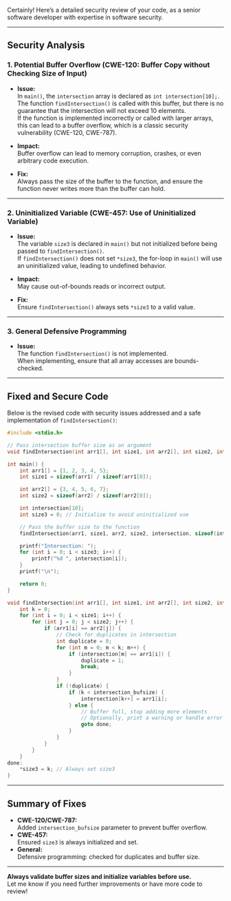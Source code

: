 Certainly! Here’s a detailed security review of your code, as a senior software developer with expertise in software security.

---

## Security Analysis

### 1. **Potential Buffer Overflow (CWE-120: Buffer Copy without Checking Size of Input)**
- **Issue:**  
  In `main()`, the `intersection` array is declared as `int intersection[10];`.  
  The function `findIntersection()` is called with this buffer, but there is no guarantee that the intersection will not exceed 10 elements.  
  If the function is implemented incorrectly or called with larger arrays, this can lead to a buffer overflow, which is a classic security vulnerability (CWE-120, CWE-787).

- **Impact:**  
  Buffer overflow can lead to memory corruption, crashes, or even arbitrary code execution.

- **Fix:**  
  Always pass the size of the buffer to the function, and ensure the function never writes more than the buffer can hold.

---

### 2. **Uninitialized Variable (CWE-457: Use of Uninitialized Variable)**
- **Issue:**  
  The variable `size3` is declared in `main()` but not initialized before being passed to `findIntersection()`.  
  If `findIntersection()` does not set `*size3`, the for-loop in `main()` will use an uninitialized value, leading to undefined behavior.

- **Impact:**  
  May cause out-of-bounds reads or incorrect output.

- **Fix:**  
  Ensure `findIntersection()` always sets `*size3` to a valid value.

---

### 3. **General Defensive Programming**
- **Issue:**  
  The function `findIntersection()` is not implemented.  
  When implementing, ensure that all array accesses are bounds-checked.

---

## **Fixed and Secure Code**

Below is the revised code with security issues addressed and a safe implementation of `findIntersection()`:

```c
#include <stdio.h>

// Pass intersection buffer size as an argument
void findIntersection(int arr1[], int size1, int arr2[], int size2, int intersection[], int intersection_bufsize, int *size3);

int main() {
    int arr1[] = {1, 2, 3, 4, 5};
    int size1 = sizeof(arr1) / sizeof(arr1[0]);

    int arr2[] = {3, 4, 5, 6, 7};
    int size2 = sizeof(arr2) / sizeof(arr2[0]);

    int intersection[10];
    int size3 = 0; // Initialize to avoid uninitialized use

    // Pass the buffer size to the function
    findIntersection(arr1, size1, arr2, size2, intersection, sizeof(intersection)/sizeof(intersection[0]), &size3);

    printf("Intersection: ");
    for (int i = 0; i < size3; i++) {
        printf("%d ", intersection[i]);
    }
    printf("\n");

    return 0;
}

void findIntersection(int arr1[], int size1, int arr2[], int size2, int intersection[], int intersection_bufsize, int *size3) {
    int k = 0;
    for (int i = 0; i < size1; i++) {
        for (int j = 0; j < size2; j++) {
            if (arr1[i] == arr2[j]) {
                // Check for duplicates in intersection
                int duplicate = 0;
                for (int m = 0; m < k; m++) {
                    if (intersection[m] == arr1[i]) {
                        duplicate = 1;
                        break;
                    }
                }
                if (!duplicate) {
                    if (k < intersection_bufsize) {
                        intersection[k++] = arr1[i];
                    } else {
                        // Buffer full, stop adding more elements
                        // Optionally, print a warning or handle error
                        goto done;
                    }
                }
            }
        }
    }
done:
    *size3 = k; // Always set size3
}
```

---

## **Summary of Fixes**

- **CWE-120/CWE-787:**  
  Added `intersection_bufsize` parameter to prevent buffer overflow.
- **CWE-457:**  
  Ensured `size3` is always initialized and set.
- **General:**  
  Defensive programming: checked for duplicates and buffer size.

---

**Always validate buffer sizes and initialize variables before use.**  
Let me know if you need further improvements or have more code to review!